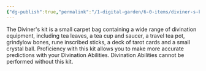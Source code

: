 ```yaml
---
{"dg-publish":true,"permalink":"/1-digital-garden/6-0-items/diviner-s-kit/","tags":["#item","#mundane","DnDB-done"]}
---
```


The Diviner's kit is a small carpet bag containing a wide range of divination equipment, including tea leaves, a tea cup and saucer, a travel tea pot, grindylow bones, rune inscribed sticks, a deck of tarot cards and a small crystal ball. Proficiency with this kit allows you to make more accurate predictions with your Divination Abilities. Divination Abilities cannot be performed without this kit.